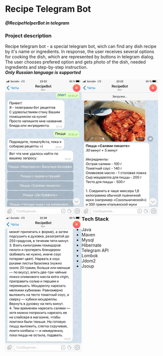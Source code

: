 # Recipe Telegram Bot 
#### *@RecipeHelperBot in telegram*

### Project description
Recipe telegram bot - a special telegram bot, wich can find any dish recipe by it's name or ingredients.
In response, the user receives several options for cooking the dish, which are represented by buttons in telegram dialog. 
The user chooses prefered option and gets photo of the dish, needed ingredients and step-by-step instruction.  
***Only Russian language is supported***

<a href="url"><img src="https://github.com/AlexDvoretskiy/RecipeTelegramBot/blob/master/screenshots/recipeBot_1.jpeg" align="left" width="250" ></a>

<a href="url"><img src="https://github.com/AlexDvoretskiy/RecipeTelegramBot/blob/master/screenshots/recipeBot_2.jpeg" align="left" width="250" ></a>

<a href="url"><img src="https://github.com/AlexDvoretskiy/RecipeTelegramBot/blob/master/screenshots/recipeBot_3.jpeg" align="left" width="250" ></a>
<br/><br/><br/><br/><br/><br/><br/><br/><br/><br/><br/><br/><br/><br/><br/><br/><br/><br/>

### Tech Stack
* Java
* Maven
* Mysql
* Hibernate
* Telegram API
* Lombok
* Jdom2
* Jsoup
